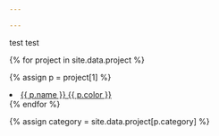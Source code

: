 ```yaml
---

---
```


test test


{% for project in site.data.project %}

{% assign p = project[1] %}
<div class="project-items">
	<li class="project-items-kop">
		<a href="{{ site.baseurl }}/projects/{{ p.name | slugify }}"  class="{{ p.color }}">
			{{ p.name }}
			{{ p.color }}
		</a>
	</li>
</div>
{% endfor %}

{% assign category = site.data.project[p.category] %}
